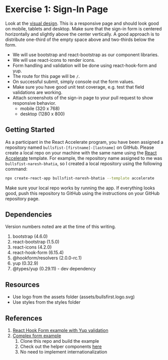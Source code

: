 # Exercise 1: Sign-In Page

Look at the [visual design](../visual-design). This is a responsive page and
should look good on mobile, tablets and desktop. Make sure that the sign-in form
is centered horizontally and slightly above the center vertically. A good
approach is to distribute one-third of the empty space above and two-thirds
below the form.

- We will use bootstrap and react-bootstrap as our component libraries.
- We will use react-icons to render icons.
- Form handling and validation will be done using react-hook-form and yup.
- The route for this page will be `/`.
- On successful submit, simply console out the form values.
- Make sure you have good unit test coverage, e.g. test that field validations
  are working.
- Attach screenshots of the sign-in page to your pull request to show responsive
  behavior.
  - mobile (320 x 768)
  - desktop (1280 x 800)

## Getting Started

As a participant in the React Accelerate program, you have been assigned a
repository named `bullsfist-[firstname]-[lastname]` on GitHub. Please create a
local repo on your machine with the same name using the
[React Accelerate](https://github.com/PublicisSapient/cra-template-accelerate)
template. For example, the repository name assigned to me was
`bullsfist-naresh-bhatia`, so I created a local repository using the following
command:

```sh
npx create-react-app bullsfist-naresh-bhatia --template accelerate
```

Make sure your local repo works by running the app. If everything looks good,
push this repository to GitHub using the instructions on your GitHub repository
page.

## Dependencies

Version numbers noted are at the time of this writing.

1. bootstrap (4.6.0)
2. react-bootstrap (1.5.0)
3. react-icons (4.2.0)
4. react-hook-form (6.15.4)
5. @hookform/resolvers (2.0.0-rc.1)
6. yup (0.32.9)
7. @types/yup (0.29.11) - dev dependency

## Resources

- Use logo from the assets folder (assets/bullsfirst.logo.svg)
- Use styles from the styles folder

## References

1. [React Hook Form example with Yup validation](https://react-hook-form.com/get-started/#SchemaValidation)
2. [Complex form example](https://github.com/nareshbhatia/form-examples)
   1. Clone this repo and build the example
   2. Check out the helper components
      [here](https://github.com/nareshbhatia/form-examples/tree/main/checkout-form-rhf/src/components/Form)
   3. No need to implement internationalization
